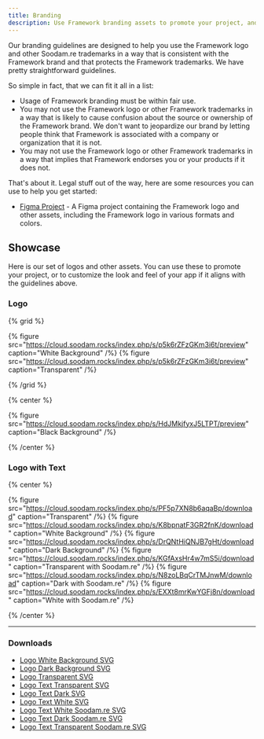 ```yaml
---
title: Branding
description: Use Framework branding assets to promote your project, and learn how to customize the look and feel of your app.
---
```


Our branding guidelines are designed to help you use the Framework logo and other Soodam.re trademarks in a way that is consistent with the Framework brand and that protects the Framework trademarks. We have pretty straightforward guidelines.

So simple in fact, that we can fit it all in a list:

- Usage of Framework branding must be within fair use.
- You may not use the Framework logo or other Framework trademarks in a way that is likely to cause confusion about the source or ownership of the Framework brand. We don't want to jeopardize our brand by letting people think that Framework is associated with a company or organization that it is not.
- You may not use the Framework logo or other Framework trademarks in a way that implies that Framework endorses you or your products if it does not.

That's about it. Legal stuff out of the way, here are some resources you can use to help you get started:

- [Figma Project](https://www.figma.com/community/file/1184358076388641667) - A Figma project containing the Framework logo and other assets, including the Framework logo in various formats and colors.

## Showcase

Here is our set of logos and other assets. You can use these to promote your project, or to customize the look and feel of your app if it aligns with the guidelines above.

### Logo

{% grid %}

{% figure src="https://cloud.soodam.rocks/index.php/s/p5k6rZFzGKm3i6t/preview" caption="White Background" /%}
{% figure src="https://cloud.soodam.rocks/index.php/s/p5k6rZFzGKm3i6t/preview" caption="Transparent" /%}

{% /grid %}

{% center %}

{% figure src="https://cloud.soodam.rocks/index.php/s/HdJMkjfyxJ5LTPT/preview" caption="Black Background" /%}

{% /center %}

### Logo with Text

{% center %}

{% figure src="https://cloud.soodam.rocks/index.php/s/PF5p7XN8b6aqaBp/download" caption="Transparent" /%}
{% figure src="https://cloud.soodam.rocks/index.php/s/K8bpnatF3GR2fnK/download" caption="White Background" /%}
{% figure src="https://cloud.soodam.rocks/index.php/s/DrQNtHiQNJB7gHt/download" caption="Dark Background" /%}
{% figure src="https://cloud.soodam.rocks/index.php/s/KGfAxsHr4w7mS5i/download" caption="Transparent with Soodam.re" /%}
{% figure src="https://cloud.soodam.rocks/index.php/s/N8zoLBqCrTMJnwM/download" caption="Dark with Soodam.re" /%}
{% figure src="https://cloud.soodam.rocks/index.php/s/EXXt8mrKwYGFj8n/download" caption="White with Soodam.re" /%}

{% /center %}

---

### Downloads

- [Logo White Background SVG](https://cloud.soodam.rocks/index.php/s/QR64t2FbJFc3Ntq/download)
- [Logo Dark Background SVG](https://cloud.soodam.rocks/index.php/s/JmzdTk29j3WMSs4/download)
- [Logo Transparent SVG](https://cloud.soodam.rocks/index.php/s/JbgyXDFttnCyPSA/download)
- [Logo Text Transparent SVG](https://cloud.soodam.rocks/index.php/s/7bKDnHy27ojeGKz/download)
- [Logo Text Dark SVG](https://cloud.soodam.rocks/index.php/s/eo6FgWGRNtSapRd/download)
- [Logo Text White SVG](https://cloud.soodam.rocks/index.php/s/eo6FgWGRNtSapRd/download)
- [Logo Text White Soodam.re SVG](https://cloud.soodam.rocks/index.php/s/wrYLzQFAgG52bGc/download)
- [Logo Text Dark Soodam.re SVG](https://cloud.soodam.rocks/index.php/s/8n3m7Zj5SmixayT/download)
- [Logo Text Transparent Soodam.re SVG](https://cloud.soodam.rocks/index.php/s/4cWHokCixdyCG33/download)
